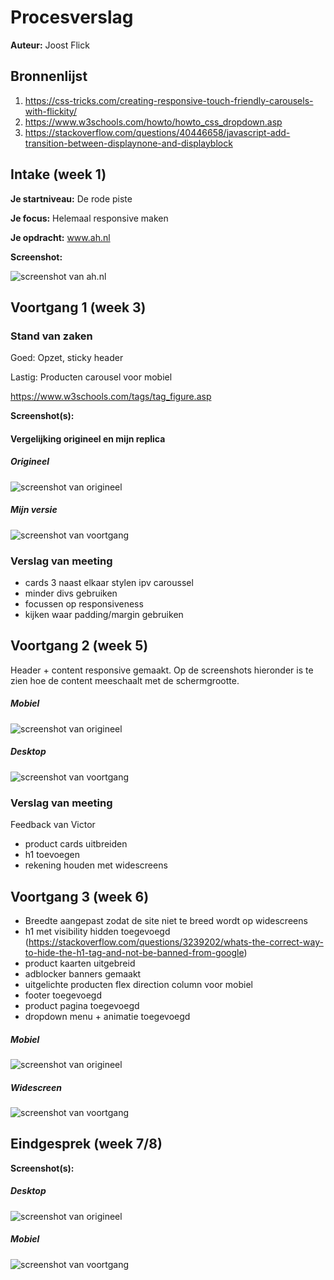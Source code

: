# Procesverslag
**Auteur:** Joost Flick

## Bronnenlijst
1. https://css-tricks.com/creating-responsive-touch-friendly-carousels-with-flickity/
2. https://www.w3schools.com/howto/howto_css_dropdown.asp
3. https://stackoverflow.com/questions/40446658/javascript-add-transition-between-displaynone-and-displayblock


## Intake (week 1)

**Je startniveau:** De rode piste

**Je focus:** Helemaal responsive maken

**Je opdracht:** www.ah.nl

**Screenshot:**

![screenshot van ah.nl](images/screenshot.png)

## Voortgang 1 (week 3)

### Stand van zaken

Goed: Opzet, sticky header

Lastig: Producten carousel voor mobiel

https://www.w3schools.com/tags/tag_figure.asp

**Screenshot(s):**

#### Vergelijking origineel en mijn replica

##### Origineel
![screenshot van origineel](images/screenshotorigineel.JPG)
##### Mijn versie
![screenshot van voortgang](images/screenshotweek3.JPG)

### Verslag van meeting

- cards 3 naast elkaar stylen ipv caroussel
- minder divs gebruiken
- focussen op responsiveness
- kijken waar padding/margin gebruiken


## Voortgang 2 (week 5)

Header + content responsive gemaakt.
Op de screenshots hieronder is te zien hoe de content meeschaalt met de schermgrootte.

##### Mobiel
![screenshot van origineel](images/screenshotweek5.JPG)
##### Desktop
![screenshot van voortgang](images/screenshotweek5desktop.JPG)

### Verslag van meeting
Feedback van Victor

- product cards uitbreiden
- h1 toevoegen
- rekening houden met widescreens

## Voortgang 3 (week 6)

- Breedte aangepast zodat de site niet te breed wordt op widescreens
- h1 met visibility hidden toegevoegd (https://stackoverflow.com/questions/3239202/whats-the-correct-way-to-hide-the-h1-tag-and-not-be-banned-from-google)
- product kaarten uitgebreid
- adblocker banners gemaakt
- uitgelichte producten flex direction column voor mobiel
- footer toegevoegd
- product pagina toegevoegd
- dropdown menu + animatie toegevoegd

##### Mobiel
![screenshot van origineel](images/screenshotuitgelicht.JPG)
##### Widescreen
![screenshot van voortgang](images/screenshotwidescreen.JPG)


## Eindgesprek (week 7/8)

**Screenshot(s):**
##### Desktop
![screenshot van origineel](images/fullsizescreenshot.png)
##### Mobiel
![screenshot van voortgang](images/fullsizemobile.png)


